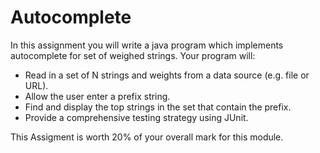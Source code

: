 # Autocomplete

In this assignment you will write a java program which implements autocomplete for set of weighed strings. Your program will:

- Read in a set of N strings and weights from a data source (e.g. file or URL).
- Allow the user enter a prefix string.
- Find and display the top strings in the set that contain the prefix.
- Provide a comprehensive testing strategy using JUnit.

This Assigment is worth 20% of your overall mark for this module.
